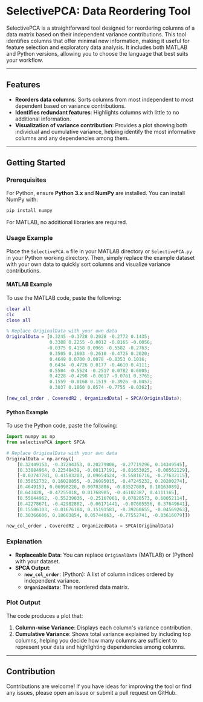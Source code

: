 # SelectivePCA: Data Reordering Tool

SelectivePCA is a straightforward tool designed for reordering columns of a data matrix based on their independent variance contributions. This tool identifies columns that offer minimal new information, making it useful for feature selection and exploratory data analysis. It includes both MATLAB and Python versions, allowing you to choose the language that best suits your workflow.

---

## Features
- **Reorders data columns**: Sorts columns from most independent to most dependent based on variance contributions.
- **Identifies redundant features**: Highlights columns with little to no additional information.
- **Visualization of variance contribution**: Provides a plot showing both individual and cumulative variance, helping identify the most informative columns and any dependencies among them.

---

## Getting Started

### Prerequisites
For Python, ensure **Python 3.x** and **NumPy** are installed. You can install NumPy with:

```bash
pip install numpy
```

For MATLAB, no additional libraries are required.

### Usage Example

Place the `SelectivePCA.m` file in your MATLAB directory or `SelectivePCA.py` in your Python working directory. Then, simply replace the example dataset with your own data to quickly sort columns and visualize variance contributions.

#### MATLAB Example

To use the MATLAB code, paste the following:

```matlab
clear all
clc
close all

% Replace OriginalData with your own data
OriginalData = [0.3245 -0.3728 0.2028 -0.2772 0.1435;
                0.3388 0.2255 -0.0012 -0.8165 -0.0056;
               -0.0375 0.4158 0.0965 -0.5582 -0.2763;
                0.3505 0.1603 -0.2610 -0.4725 0.2020;
                0.4649 0.0700 0.0078 -0.8353 0.1016;
                0.6434 -0.4726 0.0177 -0.4610 0.4111;
                0.5504 -0.5524 -0.2517 0.0782 0.6005;
                0.4228 -0.4298 -0.0617 -0.0761 0.3765;
                0.1559 -0.0168 0.1519 -0.3926 -0.0457;
                0.3037 0.1860 0.0574 -0.7755 -0.0362];

[new_col_order , CoveredR2 , OrganizedData] = SPCA(OriginalData);
```

#### Python Example

To use the Python code, paste the following:

```python
import numpy as np
from selectivePCA import SPCA

# Replace OriginalData with your own data
OriginalData = np.array([
    [0.32449153, -0.37284353, 0.20279008, -0.27719296, 0.14349545],
    [0.33884964, 0.22548439, -0.00117191, -0.81653025, -0.00562129],
    [-0.03747781, 0.41583203, 0.09654524, -0.55816716, -0.27632115],
    [0.35052732, 0.16028855, -0.26095015, -0.47245232, 0.20200274],
    [0.4649153, 0.06998226, 0.00783886, -0.83527089, 0.10163089],
    [0.643428, -0.47255018, 0.01768985, -0.46102387, 0.4111165],
    [0.55044962, -0.55239036, -0.25167061, 0.07820573, 0.60052114],
    [0.42278671, -0.42982882, -0.06171441, -0.07605556, 0.37649641],
    [0.15586103, -0.01676184, 0.15191581, -0.39260655, -0.04569263],
    [0.30366606, 0.18603854, 0.05744663, -0.77552741, -0.03616079]])

new_col_order , CoveredR2 , OrganizedData = SPCA(OriginalData)
```

### Explanation

- **Replaceable Data**: You can replace `OriginalData` (MATLAB) or (Python) with your dataset.
- **SPCA Output**:
  - **`new_col_order`**: (Python): A list of column indices ordered by independent variance.
  - **`OrganizedData`**: The reordered data matrix.

### Plot Output

The code produces a plot that:
1. **Column-wise Variance**: Displays each column's variance contribution.
2. **Cumulative Variance**: Shows total variance explained by including top columns, helping you decide how many columns are sufficient to represent your data and highlighting dependencies among columns.

---

## Contribution
Contributions are welcome! If you have ideas for improving the tool or find any issues, please open an issue or submit a pull request on GitHub.